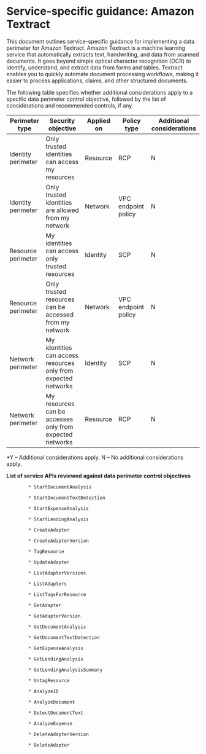 
# Service-specific guidance: Amazon Textract


This document outlines service-specific guidance for implementing a data perimeter for Amazon Textract. 
Amazon Textract is a machine learning service that automatically extracts text, handwriting, and data from scanned documents. It goes beyond simple optical character recognition (OCR) to identify, understand, and extract data from forms and tables. Textract enables you to quickly automate document processing workflows, making it easier to process applications, claims, and other structured documents.


The following table specifies whether additional considerations apply to a specific data perimeter control objective, followed by the list of considerations and recommended controls, if any.

| Perimeter type | Security objective | Applied on | Policy type | Additional considerations |
|----------------|-------------------|------------|-------------|------------------------|
| Identity perimeter | Only trusted identities can access my resources | Resource | RCP | N |
| Identity perimeter | Only trusted identities are allowed from my network | Network | VPC endpoint policy | N |
| Resource perimeter | My identities can access only trusted resources | Identity | SCP | N |
| Resource perimeter | Only trusted resources can be accessed from my network | Network | VPC endpoint policy | N |
| Network perimeter | My identities can access resources only from expected networks | Identity | SCP | N |
| Network perimeter | My resources can be accesses only from expected networks | Resource | RCP | N |

*Y – Additional considerations apply. N – No additional considerations apply.
 


**List of service APIs reviewed against data perimeter control objectives**


            * StartDocumentAnalysis
            
            * StartDocumentTextDetection
            
            * StartExpenseAnalysis
            
            * StartLendingAnalysis
            
            * CreateAdapter
            
            * CreateAdapterVersion
            
            * TagResource
            
            * UpdateAdapter
            
            * ListAdapterVersions
            
            * ListAdapters
            
            * ListTagsForResource
            
            * GetAdapter
            
            * GetAdapterVersion
            
            * GetDocumentAnalysis
            
            * GetDocumentTextDetection
            
            * GetExpenseAnalysis
            
            * GetLendingAnalysis
            
            * GetLendingAnalysisSummary
            
            * UntagResource
            
            * AnalyzeID
            
            * AnalyzeDocument
            
            * DetectDocumentText
            
            * AnalyzeExpense
            
            * DeleteAdapterVersion
            
            * DeleteAdapter
            

